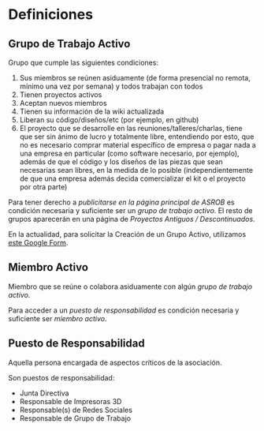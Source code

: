# Definiciones

## Grupo de Trabajo Activo
Grupo que cumple las siguientes condiciones:

1. Sus miembros se reúnen asiduamente (de forma presencial no remota, mínimo una vez por semana) y todos trabajan con todos
2. Tienen proyectos activos
3. Aceptan nuevos miembros
4. Tienen su información de la wiki actualizada
5. Liberan su código/diseños/etc (por ejemplo, en github)
6. El proyecto que se desarrolle en las reuniones/talleres/charlas, tiene que ser sin ánimo de lucro y totalmente libre, entendiendo por esto, que no es necesario comprar material específico de empresa o pagar nada a una empresa en particular (como software necesario, por ejemplo), además de que el código y los diseños de las piezas que sean necesarias sean libres, en la medida de lo posible (independientemente de que una empresa además decida comercializar el kit o el proyecto por otra parte)


Para tener derecho a *publicitarse en la página principal de ASROB* es condición necesaria y suficiente ser un *grupo de trabajo activo*. El resto de grupos aparecerán en una página de *Proyectos Antiguos / Descontinuados*.

En la actualidad, para solicitar la Creación de un Grupo Activo, utilizamos [este Google Form](https://docs.google.com/forms/d/e/1FAIpQLScb7ZPC_JNr5i1fUaEReBnLpdm6mFVr6U894i3KtSFG99WedA/viewform?c=0&w=1).

## Miembro Activo
Miembro que se reúne o colabora asiduamente con algún *grupo de trabajo activo*.

Para acceder a un *puesto de responsabilidad* es condición necesaria y suficiente ser *miembro activo*.

## Puesto de Responsabilidad
Aquella persona encargada de aspectos críticos de la asociación. 

Son puestos de responsabilidad:
* Junta Directiva
* Responsable de Impresoras 3D
* Responsable(s) de Redes Sociales 
* Responsable de Grupo de Trabajo
